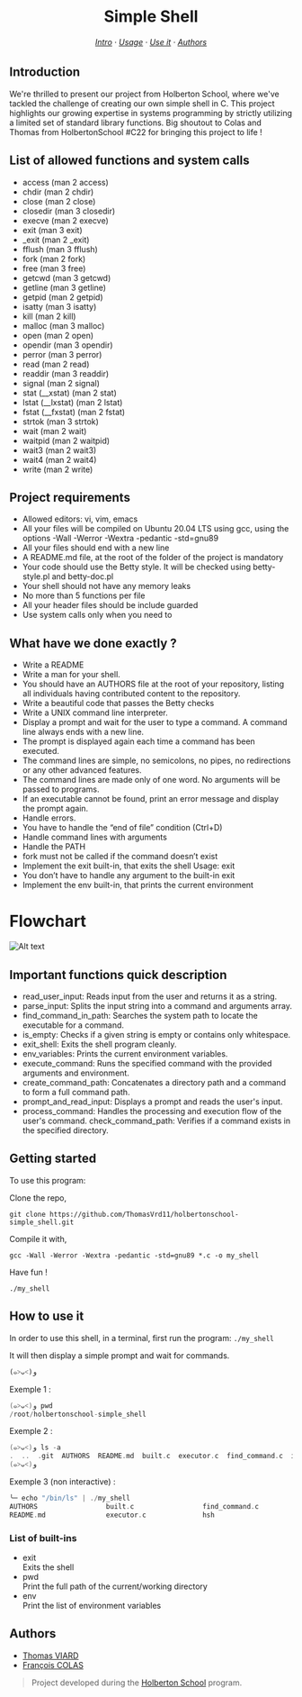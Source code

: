 <div align="center">
    <h1>Simple Shell </h1>
    <h6>
    <a href="#introduction">Intro</a>
    ·
    <a href="#usage">Usage</a>
    ·
    <a href="#howto">Use it</a>
    ·
    <a href="#authors">Authors</a>
  </h6>
</div>

<h2 id="introduction">Introduction</h2>

We're thrilled to present our project from Holberton School, where we've tackled the challenge of creating our own simple shell in C. This project highlights our growing expertise in systems programming by strictly utilizing a limited set of standard library functions.
Big shoutout to Colas and Thomas from HolbertonSchool #C22 for bringing this project to life !

## List of allowed functions and system calls

* access (man 2 access)
* chdir (man 2 chdir)
* close (man 2 close)
* closedir (man 3 closedir)
* execve (man 2 execve)
* exit (man 3 exit)
* _exit (man 2 _exit)
* fflush (man 3 fflush)
* fork (man 2 fork)
* free (man 3 free)
* getcwd (man 3 getcwd)
* getline (man 3 getline)
* getpid (man 2 getpid)
* isatty (man 3 isatty)
* kill (man 2 kill)
* malloc (man 3 malloc)
* open (man 2 open)
* opendir (man 3 opendir)
* perror (man 3 perror)
* read (man 2 read)
* readdir (man 3 readdir)
* signal (man 2 signal)
* stat (__xstat) (man 2 stat)
* lstat (__lxstat) (man 2 lstat)
* fstat (__fxstat) (man 2 fstat)
* strtok (man 3 strtok)
* wait (man 2 wait)
* waitpid (man 2 waitpid)
* wait3 (man 2 wait3)
* wait4 (man 2 wait4)
* write (man 2 write)

## Project requirements
- Allowed editors: vi, vim, emacs
- All your files will be compiled on Ubuntu 20.04 LTS using gcc, using the options -Wall -Werror -Wextra -pedantic -std=gnu89
- All your files should end with a new line
- A README.md file, at the root of the folder of the project is mandatory
- Your code should use the Betty style. It will be checked using betty-style.pl and betty-doc.pl
- Your shell should not have any memory leaks
- No more than 5 functions per file
- All your header files should be include guarded
- Use system calls only when you need to

## What have we done exactly ?

- Write a README
- Write a man for your shell.
- You should have an AUTHORS file at the root of your repository, listing all individuals having contributed content to the repository. 
- Write a beautiful code that passes the Betty checks
- Write a UNIX command line interpreter.
- Display a prompt and wait for the user to type a command. A command line always ends with a new line.
- The prompt is displayed again each time a command has been executed.
- The command lines are simple, no semicolons, no pipes, no redirections or any other advanced features.
- The command lines are made only of one word. No arguments will be passed to programs.
- If an executable cannot be found, print an error message and display the prompt again.
- Handle errors.
- You have to handle the “end of file” condition (Ctrl+D)
- Handle command lines with arguments
- Handle the PATH
- fork must not be called if the command doesn’t exist
- Implement the exit built-in, that exits the shell
Usage: exit
- You don’t have to handle any argument to the built-in exit
- Implement the env built-in, that prints the current environment

# Flowchart
![Alt text](<Image PNG-2.png>)

## Important functions quick description

- read_user_input: Reads input from the user and returns it as a string.
- parse_input: Splits the input string into a command and arguments array.
- find_command_in_path: Searches the system path to locate the executable for a command.
- is_empty: Checks if a given string is empty or contains only whitespace.
- exit_shell: Exits the shell program cleanly.
- env_variables: Prints the current environment variables.
- execute_command: Runs the specified command with the provided arguments and environment.
- create_command_path: Concatenates a directory path and a command to form a full command path.
- prompt_and_read_input: Displays a prompt and reads the user's input.
- process_command: Handles the processing and execution flow of the user's command.
check_command_path: Verifies if a command exists in the specified directory.
<h2 id="usage">Getting started</h2>

To use this program:

Clone the repo,

    git clone https://github.com/ThomasVrd11/holbertonschool-simple_shell.git

Compile it with,

    gcc -Wall -Werror -Wextra -pedantic -std=gnu89 *.c -o my_shell

Have fun !

    ./my_shell

<h2 id="howto">How to use it</h2>

In order to use this shell, in a terminal, first run the program:
`./my_shell`

It will then display a simple prompt and wait for commands.

`(๑˃ᴗ˂)ﻭ`

Exemple 1 :
```c
(๑˃ᴗ˂)ﻭ pwd
/root/holbertonschool-simple_shell
```
Exemple 2 :
```c
(๑˃ᴗ˂)ﻭ ls -a
.  ..  .git  AUTHORS  README.md  built.c  executor.c  find_command.c  input.c  input_process.c  main.c  man_1_simple_shell.1  my_shell  parser.c  shell.h  utility.c
(๑˃ᴗ˂)ﻭ
```
Exemple 3 (non interactive) :
````c
╰─ echo "/bin/ls" | ./my_shell                                                                                                                                            ─╯
AUTHORS                 built.c                 find_command.c          input.c                 main.c                  my_shell                shell.h
README.md               executor.c              hsh                     input_process.c         man_1_simple_shell.1    parser.c                utility.c
``````

### List of built-ins
* exit  
    Exits the shell
* pwd  
    Print the full path of the current/working directory
* env   
    Print the list of environment variables
<h2 id="authors">Authors</h2>

- [Thomas VIARD](https://github.com/ThomasVrd11)
- [François COLAS](https://github.com/fgmcolas)

> Project developed during the [Holberton School](https://www.holbertonschool.com/) program.
